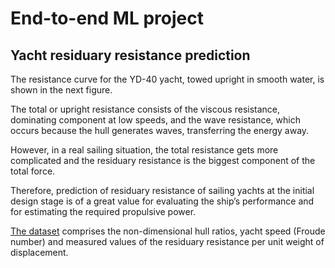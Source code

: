 # End-to-end ML project

## Yacht residuary resistance prediction

The resistance curve for the YD-40 yacht, towed upright in smooth water, is shown in the next figure.

The total or upright resistance consists of the viscous resistance, dominating component at low speeds, and the wave resistance, which occurs because the hull generates waves, transferring the energy away.

However, in a real sailing situation, the total resistance gets more complicated and the residuary resistance is the biggest component of the total force.

Therefore, prediction of residuary resistance of sailing yachts at the initial design stage is of a great value for evaluating the ship’s performance and for estimating the required propulsive power.

[The dataset](http://archive.ics.uci.edu/ml/datasets/Yacht+Hydrodynamics) comprises the non-dimensional hull ratios, yacht speed (Froude number) and measured values of the residuary resistance per unit weight of displacement.